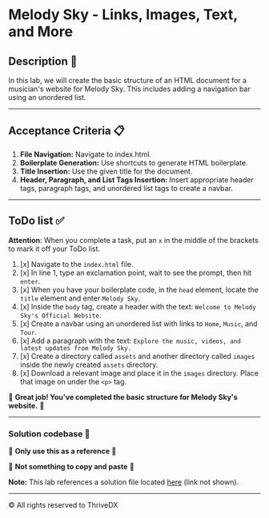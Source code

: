 # Melody Sky - Links, Images, Text, and More

## Description 📄
In this lab, we will create the basic structure of an HTML document for a musician's website for Melody Sky. This includes adding a navigation bar using an unordered list.

---

## Acceptance Criteria 📋
1. **File Navigation:** Navigate to index.html.
2. **Boilerplate Generation:** Use shortcuts to generate HTML boilerplate.
3. **Title Insertion:** Use the given title for the document.
4. **Header, Paragraph, and List Tags Insertion:** Insert appropriate header tags, paragraph tags, and unordered list tags to create a navbar.

---

## ToDo list ✅
**Attention**: When you complete a task, put an `x` in the middle of the brackets to mark it off your ToDo list.

1. [x] Navigate to the `index.html` file.
2. [x] In line 1, type an exclamation point, wait to see the prompt, then hit `enter`.
3. [x] When you have your boilerplate code, in the `head` element, locate the `title` element and enter `Melody Sky`.
4. [x] Inside the `body` tag, create a header with the text: `Welcome to Melody Sky's Official Website`.
5. [x] Create a navbar using an unordered list with links to `Home`, `Music`, and `Tour`.
6. [x] Add a paragraph with the text: `Explore the music, videos, and latest updates from Melody Sky.`
7. [x] Create a directory called `assets` and another directory called `images` inside the newly created `assets` directory.
8. [x] Download a relevant image and place it in the `images` directory. Place that image on under the `<p>` tag.


🎊 **Great job! You've completed the basic structure for Melody Sky's website.** 🎊

---

### Solution codebase 👀
🛑 **Only use this as a reference** 🛑

💾 **Not something to copy and paste** 💾

**Note:**  This lab references a solution file located [here](https://github.com/HackerUSA-CE/sdai-wde-d1-melody-sky-demo/blob/solution/index.html) (link not shown).

---

© All rights reserved to ThriveDX
